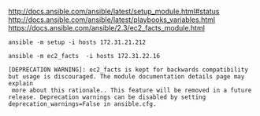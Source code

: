 
http://docs.ansible.com/ansible/latest/setup_module.html#status  
http://docs.ansible.com/ansible/latest/playbooks_variables.html  
https://docs.ansible.com/ansible/2.3/ec2_facts_module.html  

```
ansible -m setup -i hosts 172.31.21.212
```




```
ansible -m ec2_facts  -i hosts 172.31.22.16
```
```
[DEPRECATION WARNING]: ec2_facts is kept for backwards compatibility but usage is discouraged. The module documentation details page may explain
 more about this rationale.. This feature will be removed in a future release. Deprecation warnings can be disabled by setting
deprecation_warnings=False in ansible.cfg.
```
